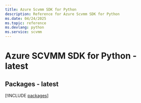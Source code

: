```yaml
---
title: Azure Scvmm SDK for Python
description: Reference for Azure Scvmm SDK for Python
ms.date: 04/24/2025
ms.topic: reference
ms.devlang: python
ms.service: scvmm
---
```

# Azure SCVMM SDK for Python - latest
## Packages - latest
[!INCLUDE [packages](scvmm-index.md)]